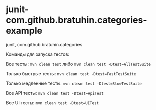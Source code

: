 # junit-com.github.bratuhin.categories-example
junit, com.github.bratuhin.categories

Команды для запуска тестов:

Все тесты: `mvn clean test` либо `mvn clean test -Dtest=AllTestSuite`

Только быстрые тесты: `mvn clean test -Dtest=FastTestSuite`

Только медленные тесты: `mvn clean test -Dtest=SlowTestSuite`

Все API тесты: `mvn clean test -Dtest=ApiTest`

Все UI тесты: `mvn clean test -Dtest=UITest`